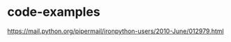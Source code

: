 code-examples
=============
https://mail.python.org/pipermail/ironpython-users/2010-June/012979.html
